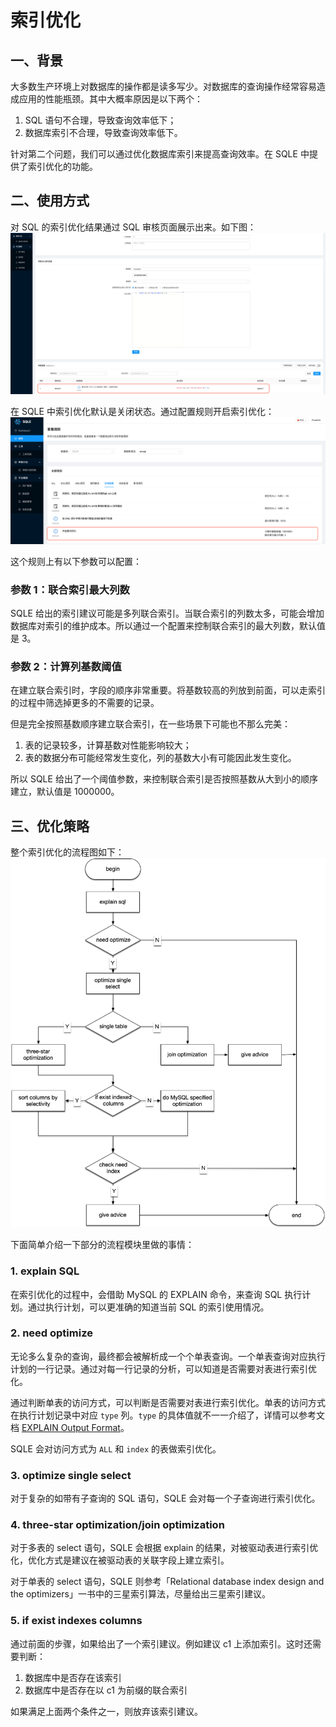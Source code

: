 # 索引优化

## 一、背景
大多数生产环境上对数据库的操作都是读多写少。对数据库的查询操作经常容易造成应用的性能瓶颈。其中大概率原因是以下两个：
1. SQL 语句不合理，导致查询效率低下；
2. 数据库索引不合理，导致查询效率低下。

针对第二个问题，我们可以通过优化数据库索引来提高查询效率。在 SQLE 中提供了索引优化的功能。

## 二、使用方式
对 SQL 的索引优化结果通过 SQL 审核页面展示出来。如下图：
![index optimization demo](./pictures/index-optimization-demo.png)

在 SQLE 中索引优化默认是关闭状态。通过配置规则开启索引优化：
![index optimization rule](./pictures/index-optimization-rule.png)


这个规则上有以下参数可以配置：

### 参数 1：联合索引最大列数
SQLE 给出的索引建议可能是多列联合索引。当联合索引的列数太多，可能会增加数据库对索引的维护成本。所以通过一个配置来控制联合索引的最大列数，默认值是 3。

### 参数 2：计算列基数阈值
在建立联合索引时，字段的顺序非常重要。将基数较高的列放到前面，可以走索引的过程中筛选掉更多的不需要的记录。

但是完全按照基数顺序建立联合索引，在一些场景下可能也不那么完美：
1. 表的记录较多，计算基数对性能影响较大；
2. 表的数据分布可能经常发生变化，列的基数大小有可能因此发生变化。

所以 SQLE 给出了一个阈值参数，来控制联合索引是否按照基数从大到小的顺序建立，默认值是 1000000。

## 三、优化策略
整个索引优化的流程图如下：
![index optimization](./pictures/sqle-index-optimization.png)

下面简单介绍一下部分的流程模块里做的事情：

### 1. explain SQL
在索引优化的过程中，会借助 MySQL 的 EXPLAIN 命令，来查询 SQL 执行计划。通过执行计划，可以更准确的知道当前 SQL 的索引使用情况。

### 2. need optimize
无论多么复杂的查询，最终都会被解析成一个个单表查询。一个单表查询对应执行计划的一行记录。通过对每一行记录的分析，可以知道是否需要对表进行索引优化。

通过判断单表的访问方式，可以判断是否需要对表进行索引优化。单表的访问方式在执行计划记录中对应 `type` 列。`type` 的具体值就不一一介绍了，详情可以参考文档 [EXPLAIN Output Format](https://dev.mysql.com/doc/refman/5.7/en/explain-output.html#explain-join-types)。

SQLE 会对访问方式为 `ALL` 和 `index` 的表做索引优化。

### 3. optimize single select
对于复杂的如带有子查询的 SQL 语句，SQLE 会对每一个子查询进行索引优化。

### 4. three-star optimization/join optimization
对于多表的 select 语句，SQLE 会根据 explain 的结果，对被驱动表进行索引优化，优化方式是建议在被驱动表的关联字段上建立索引。

对于单表的 select 语句，SQLE 则参考「Relational database index design and the optimizers」一书中的三星索引算法，尽量给出三星索引建议。

### 5. if exist indexes columns
通过前面的步骤，如果给出了一个索引建议。例如建议 c1 上添加索引。这时还需要判断：
1. 数据库中是否存在该索引
2. 数据库中是否存在以 c1 为前缀的联合索引

如果满足上面两个条件之一，则放弃该索引建议。

